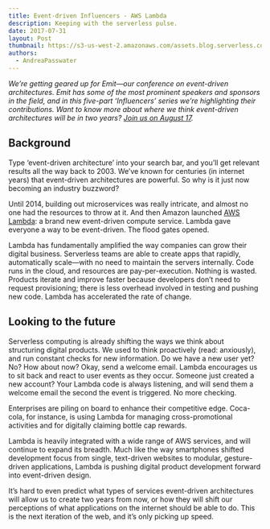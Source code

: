 ```yaml
---
title: Event-driven Influencers - AWS Lambda
description: Keeping with the serverless pulse.
date: 2017-07-31
layout: Post
thumbnail: https://s3-us-west-2.amazonaws.com/assets.blog.serverless.com/AWS-Lambda.png
authors:
  - AndreaPasswater
---
```


*We’re getting geared up for Emit—our conference on event-driven architectures. Emit has some of the most prominent speakers and sponsors in the field, and in this five-part ‘Influencers’ series we’re highlighting their contributions. Want to know more about where we think event-driven architectures will be in two years? [Join us on August 17](http://www.emitconference.com).*

## Background

Type ‘event-driven architecture’ into your search bar, and you’ll get relevant results all the way back to 2003. We’ve known for centuries (in internet years) that event-driven architectures are powerful. So why is it just now becoming an industry buzzword?

Until 2014, building out microservices was really intricate, and almost no one had the resources to throw at it. And then Amazon launched [AWS Lambda](https://aws.amazon.com/lambda/): a brand new event-driven compute service. Lambda gave everyone a way to be event-driven. The flood gates opened.

Lambda has fundamentally amplified the way companies can grow their digital business. Serverless teams are able to create apps that rapidly, automatically scale—with no need to maintain the servers internally. Code runs in the cloud, and resources are pay-per-execution. Nothing is wasted. Products iterate and improve faster because developers don’t need to request provisioning; there is less overhead involved in testing and pushing new code. Lambda has accelerated the rate of change.

## Looking to the future

Serverless computing is already shifting the ways we think about structuring digital products. We used to think proactively (read: anxiously), and run constant checks for new information. Do we have a new user yet? No? How about now? Okay, send a welcome email. Lambda encourages us to sit back and react to user events as they occur. Someone just created a new account? Your Lambda code is always listening, and will send them a welcome email the second the event is triggered. No more checking.

Enterprises are piling on board to enhance their competitive edge. Coca-cola, for instance, is using Lambda for managing cross-promotional activities and for digitally claiming bottle cap rewards.

Lambda is heavily integrated with a wide range of AWS services, and will continue to expand its breadth. Much like the way smartphones shifted development focus from single, text-driven websites to modular, gesture-driven applications, Lambda is pushing digital product development forward into event-driven design.

It’s hard to even predict what types of services event-driven architectures will allow us to create two years from now, or how they will shift our perceptions of what applications on the internet should be able to do. This is the next iteration of the web, and it’s only picking up speed.
